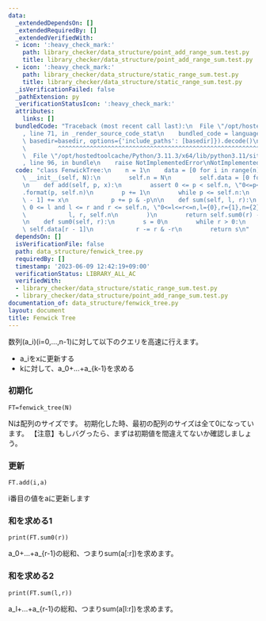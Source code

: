 ```yaml
---
data:
  _extendedDependsOn: []
  _extendedRequiredBy: []
  _extendedVerifiedWith:
  - icon: ':heavy_check_mark:'
    path: library_checker/data_structure/point_add_range_sum.test.py
    title: library_checker/data_structure/point_add_range_sum.test.py
  - icon: ':heavy_check_mark:'
    path: library_checker/data_structure/static_range_sum.test.py
    title: library_checker/data_structure/static_range_sum.test.py
  _isVerificationFailed: false
  _pathExtension: py
  _verificationStatusIcon: ':heavy_check_mark:'
  attributes:
    links: []
  bundledCode: "Traceback (most recent call last):\n  File \"/opt/hostedtoolcache/Python/3.11.3/x64/lib/python3.11/site-packages/onlinejudge_verify/documentation/build.py\"\
    , line 71, in _render_source_code_stat\n    bundled_code = language.bundle(stat.path,\
    \ basedir=basedir, options={'include_paths': [basedir]}).decode()\n          \
    \         ^^^^^^^^^^^^^^^^^^^^^^^^^^^^^^^^^^^^^^^^^^^^^^^^^^^^^^^^^^^^^^^^^^^^^^^^^^^^^^^^^\n\
    \  File \"/opt/hostedtoolcache/Python/3.11.3/x64/lib/python3.11/site-packages/onlinejudge_verify/languages/python.py\"\
    , line 96, in bundle\n    raise NotImplementedError\nNotImplementedError\n"
  code: "class FenwickTree:\n    n = 1\n    data = [0 for i in range(n)]\n\n    def\
    \ __init__(self, N):\n        self.n = N\n        self.data = [0 for i in range(N)]\n\
    \n    def add(self, p, x):\n        assert 0 <= p < self.n, \"0<=p<n,p={0},n={1}\"\
    .format(p, self.n)\n        p += 1\n        while p <= self.n:\n            self.data[p\
    \ - 1] += x\n            p += p & -p\n\n    def sum(self, l, r):\n        assert\
    \ 0 <= l and l <= r and r <= self.n, \"0<=l<=r<=n,l={0},r={1},n={2}\".format(\n\
    \            l, r, self.n\n        )\n        return self.sum0(r) - self.sum0(l)\n\
    \n    def sum0(self, r):\n        s = 0\n        while r > 0:\n            s +=\
    \ self.data[r - 1]\n            r -= r & -r\n        return s\n"
  dependsOn: []
  isVerificationFile: false
  path: data_structure/fenwick_tree.py
  requiredBy: []
  timestamp: '2023-06-09 12:42:19+09:00'
  verificationStatus: LIBRARY_ALL_AC
  verifiedWith:
  - library_checker/data_structure/static_range_sum.test.py
  - library_checker/data_structure/point_add_range_sum.test.py
documentation_of: data_structure/fenwick_tree.py
layout: document
title: Fenwick Tree
---
```


数列(a_i)(i=0,...,n-1)に対して以下のクエリを高速に行えます。

- a_iをxに更新する
- kに対して、a_0+...+a_{k-1}を求める

### 初期化

```
FT=fenwick_tree(N)
```
Nは配列のサイズです。 初期化した時、最初の配列のサイズは全て0になっています。 【注意】もしバグったら、まずは初期値を間違えてないか確認しましょう。

### 更新

```
FT.add(i,a)
```
i番目の値をaに更新します

### 和を求める1

```
print(FT.sum0(r))
```
a_0+...+a_{r-1}の総和、つまりsum(a[:r])を求めます。

### 和を求める2

```
print(FT.sum(l,r))
```
a_l+...+a_{r-1}の総和、つまりsum(a[l:r])を求めます。
